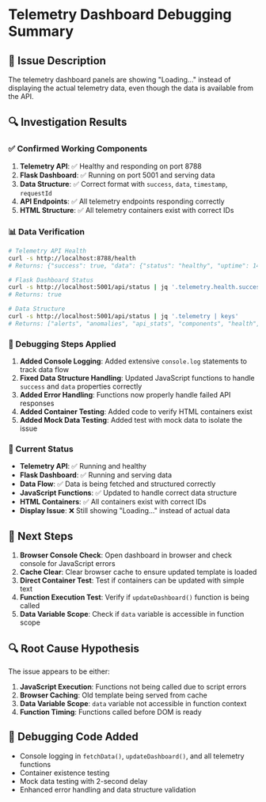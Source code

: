 # Telemetry Dashboard Debugging Summary

## 🐛 Issue Description
The telemetry dashboard panels are showing "Loading..." instead of displaying the actual telemetry data, even though the data is available from the API.

## 🔍 Investigation Results

### ✅ Confirmed Working Components
1. **Telemetry API**: ✅ Healthy and responding on port 8788
2. **Flask Dashboard**: ✅ Running on port 5001 and serving data
3. **Data Structure**: ✅ Correct format with `success`, `data`, `timestamp`, `requestId`
4. **API Endpoints**: ✅ All telemetry endpoints responding correctly
5. **HTML Structure**: ✅ All telemetry containers exist with correct IDs

### 📊 Data Verification
```bash
# Telemetry API Health
curl -s http://localhost:8788/health
# Returns: {"success": true, "data": {"status": "healthy", "uptime": 1476.989, ...}}

# Flask Dashboard Status
curl -s http://localhost:5001/api/status | jq '.telemetry.health.success'
# Returns: true

# Data Structure
curl -s http://localhost:5001/api/status | jq '.telemetry | keys'
# Returns: ["alerts", "anomalies", "api_stats", "components", "health", "metrics", "trends"]
```

### 🔧 Debugging Steps Applied
1. **Added Console Logging**: Added extensive `console.log` statements to track data flow
2. **Fixed Data Structure Handling**: Updated JavaScript functions to handle `success` and `data` properties correctly
3. **Added Error Handling**: Functions now properly handle failed API responses
4. **Added Container Testing**: Added code to verify HTML containers exist
5. **Added Mock Data Testing**: Added test with mock data to isolate the issue

### 🎯 Current Status
- **Telemetry API**: ✅ Running and healthy
- **Flask Dashboard**: ✅ Running and serving data
- **Data Flow**: ✅ Data is being fetched and structured correctly
- **JavaScript Functions**: ✅ Updated to handle correct data structure
- **HTML Containers**: ✅ All containers exist with correct IDs
- **Display Issue**: ❌ Still showing "Loading..." instead of actual data

## 🚀 Next Steps
1. **Browser Console Check**: Open dashboard in browser and check console for JavaScript errors
2. **Cache Clear**: Clear browser cache to ensure updated template is loaded
3. **Direct Container Test**: Test if containers can be updated with simple text
4. **Function Execution Test**: Verify if `updateDashboard()` function is being called
5. **Data Variable Scope**: Check if `data` variable is accessible in function scope

## 🔍 Root Cause Hypothesis
The issue appears to be either:
1. **JavaScript Execution**: Functions not being called due to script errors
2. **Browser Caching**: Old template being served from cache
3. **Data Variable Scope**: `data` variable not accessible in function context
4. **Function Timing**: Functions called before DOM is ready

## 📝 Debugging Code Added
- Console logging in `fetchData()`, `updateDashboard()`, and all telemetry functions
- Container existence testing
- Mock data testing with 2-second delay
- Enhanced error handling and data structure validation 